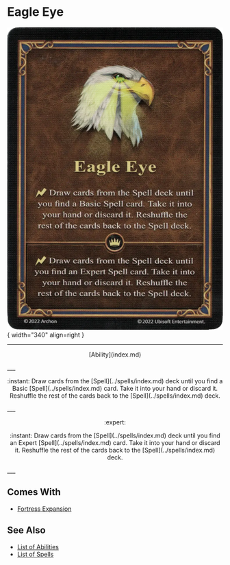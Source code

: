 # Eagle Eye

![Eagle Eye](../assets/abilities-eagle_eye.webp){ width="340" align=right }

___
<p style="text-align: center;" markdown>[Ability](index.md)</p>
___
<p style="text-align: center;" markdown>:instant: Draw cards from the [Spell](../spells/index.md) deck until you find a Basic [Spell](../spells/index.md) card. Take it into your hand or discard it. Reshuffle the rest of the cards back to the [Spell](../spells/index.md) deck.</p>
___
<p style="text-align: center;" markdown> :expert: </p>

<p style="text-align: center;" markdown>:instant: Draw cards from the [Spell](../spells/index.md) deck until you find an Expert [Spell](../spells/index.md) card. Take it into your hand or discard it. Reshuffle the rest of the cards back to the [Spell](../spells/index.md) deck.</p>
___


## Comes With

- [Fortress Expansion](../content.md)


## See Also

- [List of Abilities](index.md)
- [List of Spells](../spells/index.md)

